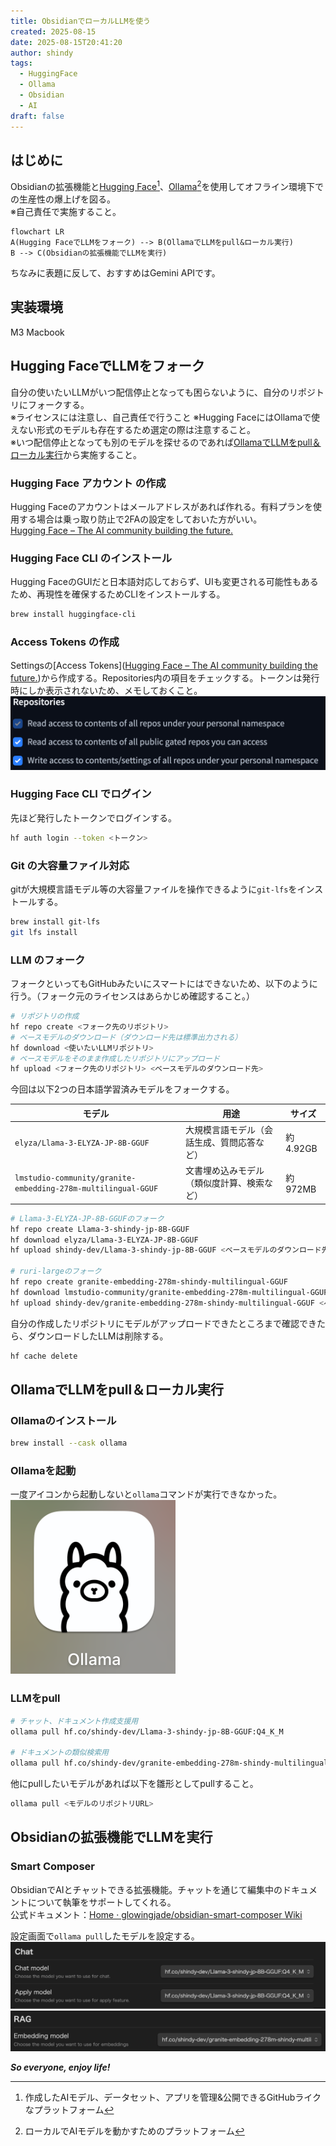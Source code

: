 ```yaml
---
title: ObsidianでローカルLLMを使う
created: 2025-08-15
date: 2025-08-15T20:41:20
author: shindy
tags:
  - HuggingFace
  - Ollama
  - Obsidian
  - AI
draft: false
---
```

## はじめに
Obsidianの拡張機能と[Hugging Face](https://huggingface.co/)[^1]、[Ollama](https://ollama.com/)[^2]を使用してオフライン環境下での生産性の爆上げを図る。  
※自己責任で実施すること。

```mermaid
flowchart LR
A(Hugging FaceでLLMをフォーク) --> B(OllamaでLLMをpull&ローカル実行)
B --> C(Obsidianの拡張機能でLLMを実行)
```

ちなみに表題に反して、おすすめはGemini APIです。

## 実装環境
M3 Macbook

## Hugging FaceでLLMをフォーク
自分の使いたいLLMがいつ配信停止となっても困らないように、自分のリポジトリにフォークする。  
※ライセンスには注意し、自己責任で行うこと
※Hugging FaceにはOllamaで使えない形式のモデルも存在するため選定の際は注意すること。  
※いつ配信停止となっても別のモデルを探せるのであれば[OllamaでLLMをpull＆ローカル実行](#OllamaでLLMをpull＆ローカル実行)から実施すること。
### Hugging Face アカウント の作成
Hugging Faceのアカウントはメールアドレスがあれば作れる。有料プランを使用する場合は乗っ取り防止で2FAの設定をしておいた方がいい。  
[Hugging Face – The AI community building the future.](https://huggingface.co/)

### Hugging Face CLI のインストール
Hugging FaceのGUIだと日本語対応しておらず、UIも変更される可能性もあるため、再現性を確保するためCLIをインストールする。  
```bash
brew install huggingface-cli
```

### Access Tokens の作成
Settingsの[Access Tokens]([Hugging Face – The AI community building the future.](https://huggingface.co/settings/tokens))から作成する。Repositories内の項目をチェックする。トークンは発行時にしか表示されないため、メモしておくこと。
![600](../../assets/Pasted%20image%2020250816215531.png)

### Hugging Face CLI でログイン
先ほど発行したトークンでログインする。
```bash
hf auth login --token <トークン>
```

### Git の大容量ファイル対応
gitが大規模言語モデル等の大容量ファイルを操作できるように`git-lfs`をインストールする。
```bash
brew install git-lfs
git lfs install
```

### LLM のフォーク
フォークといってもGitHubみたいにスマートにはできないため、以下のように行う。（フォーク元のライセンスはあらかじめ確認すること。）
```bash
# リポジトリの作成
hf repo create <フォーク先のリポジトリ>
# ベースモデルのダウンロード（ダウンロード先は標準出力される）
hf download <使いたいLLMリポジトリ>
# ベースモデルをそのまま作成したリポジトリにアップロード
hf upload <フォーク先のリポジトリ> <ベースモデルのダウンロード先>
```

今回は以下2つの日本語学習済みモデルをフォークする。

| モデル                                                           | 用途                    | サイズ     |
| ------------------------------------------------------------- | --------------------- | ------- |
| `elyza/Llama-3-ELYZA-JP-8B-GGUF`                              | 大規模言語モデル（会話生成、質問応答など） | 約4.92GB |
| `lmstudio-community/granite-embedding-278m-multilingual-GGUF` | 文書埋め込みモデル（類似度計算、検索など） | 約972MB  |

```bash
# Llama-3-ELYZA-JP-8B-GGUFのフォーク
hf repo create Llama-3-shindy-jp-8B-GGUF
hf download elyza/Llama-3-ELYZA-JP-8B-GGUF
hf upload shindy-dev/Llama-3-shindy-jp-8B-GGUF <ベースモデルのダウンロード先>

# ruri-largeのフォーク
hf repo create granite-embedding-278m-shindy-multilingual-GGUF
hf download lmstudio-community/granite-embedding-278m-multilingual-GGUF
hf upload shindy-dev/granite-embedding-278m-shindy-multilingual-GGUF <ベースモデルのダウンロード先>
```

自分の作成したリポジトリにモデルがアップロードできたところまで確認できたら、ダウンロードしたLLMは削除する。
```bash
hf cache delete
```

## OllamaでLLMをpull＆ローカル実行

### Ollamaのインストール
```bash
brew install --cask ollama
```  

### Ollamaを起動  
一度アイコンから起動しないと`ollama`コマンドが実行できなかった。  
![|200](../../assets/application_Icon_of_ollama.png)

### LLMをpull
```bash
# チャット、ドキュメント作成支援用
ollama pull hf.co/shindy-dev/Llama-3-shindy-jp-8B-GGUF:Q4_K_M

# ドキュメントの類似検索用
ollama pull hf.co/shindy-dev/granite-embedding-278m-shindy-multilingual-GGUF:Q8_0
```
他にpullしたいモデルがあれば以下を雛形としてpullすること。
```bash
ollama pull <モデルのリポジトリURL>
```

## Obsidianの拡張機能でLLMを実行

### Smart Composer
ObsidianでAIとチャットできる拡張機能。チャットを通じて編集中のドキュメントについて執筆をサポートしてくれる。  
公式ドキュメント：[Home · glowingjade/obsidian-smart-composer Wiki](https://github.com/glowingjade/obsidian-smart-composer/wiki)

設定画面で`ollama pull`したモデルを設定する。
![600](../../assets/Pasted%20image%2020250817000235.png)
![600](../../assets/Pasted%20image%2020250817000313.png)


***So everyone, enjoy life!***


[^1]: 作成したAIモデル、データセット、アプリを管理&公開できるGitHubライクなプラットフォーム
[^2]: ローカルでAIモデルを動かすためのプラットフォーム